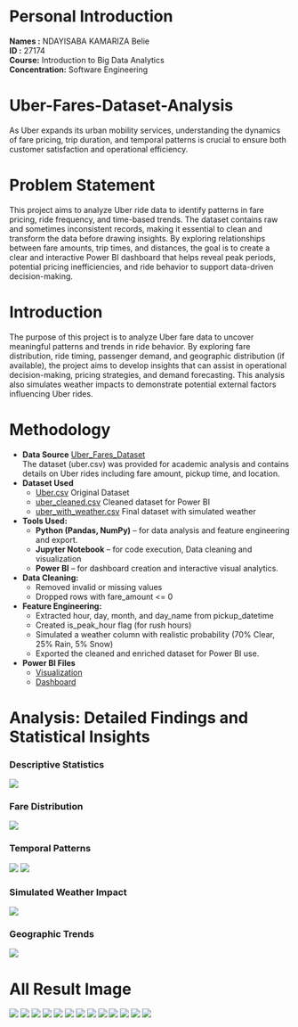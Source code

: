 # Personal Introduction
**Names :** NDAYISABA KAMARIZA Belie<br>
**ID :** 27174<br>
**Course:** Introduction to Big Data Analytics<br>
**Concentration:** Software Engineering


# Uber-Fares-Dataset-Analysis
As Uber expands its urban mobility services, understanding the dynamics of fare pricing, trip duration, and temporal patterns is crucial to ensure both customer satisfaction and operational efficiency.

# Problem Statement
This project aims to analyze Uber ride data to identify patterns in fare pricing, ride frequency, and time-based trends. The dataset contains raw and sometimes inconsistent records, making it essential to clean and transform the data before drawing insights. By exploring relationships between fare amounts, trip times, and distances, the goal is to create a clear and interactive Power BI dashboard that helps reveal peak periods, potential pricing inefficiencies, and ride behavior to support data-driven decision-making.

# Introduction
The purpose of this project is to analyze Uber fare data to uncover meaningful patterns and trends in ride behavior. By exploring fare distribution, ride timing, passenger demand, and geographic distribution (if available), the project aims to develop insights that can assist in operational decision-making, pricing strategies, and demand forecasting. This analysis also simulates weather impacts to demonstrate potential external factors influencing Uber rides.
# Methodology
- **Data Source**
[Uber_Fares_Dataset](https://www.kaggle.com/datasets/yasserh/uber-fares-dataset) <br>
The dataset (uber.csv) was provided for academic analysis and contains details on Uber rides including fare amount, pickup time, and location.
- **Dataset Used**
   - [Uber.csv](https://drive.google.com/file/d/1JhUHMUhgDmc27c-TLvIGA_PxuNEgKqpa/view?usp=drive_link) Original Dataset
   - [uber_cleaned.csv](https://drive.google.com/file/d/1HQrrn0rAE80b3SakaO-GTBlZaquIIYbB/view?usp=drive_link) Cleaned dataset for Power BI
   - [uber_with_weather.csv](https://drive.google.com/file/d/1ojLtDKI9nmpBc43BDTlQpMbMeXSKDfzH/view?usp=drive_link) Final dataset with simulated weather
- **Tools Used:**
   - **Python (Pandas, NumPy)** – for data analysis and feature engineering and export.
   - **Jupyter Notebook** – for code execution, Data cleaning and visualization
   - **Power BI** – for dashboard creation and interactive visual analytics.
- **Data Cleaning:**
    - Removed invalid or missing values
    - Dropped rows with fare_amount <= 0
- **Feature Engineering:**
   - Extracted hour, day, month, and day_name from pickup_datetime
   - Created is_peak_hour flag (for rush hours)
   - Simulated a weather column with realistic probability (70% Clear, 25% Rain, 5% Snow)
   - Exported the cleaned and enriched dataset for Power BI use.
 - **Power BI Files**
   - [Visualization](https://drive.google.com/file/d/1LueZUUmeW52iJ-MRf8qLbDJM7ucwUFIm/view?usp=drive_link)
   - [Dashboard](https://drive.google.com/file/d/18Q3dyrMbzqOGeO7Rvf7NEtTtpB8sXray/view?usp=drive_link)
# Analysis: Detailed Findings and Statistical Insights
### Descriptive Statistics
![](https://github.com/NKBelie/Uber-Fares-Dataset-Analysis/blob/main/Image/Statistics.PNG)
### Fare Distribution
![](https://github.com/NKBelie/Uber-Fares-Dataset-Analysis/blob/main/Image/11.PNG)
### Temporal Patterns
![](https://github.com/NKBelie/Uber-Fares-Dataset-Analysis/blob/main/Image/2.PNG)
![](https://github.com/NKBelie/Uber-Fares-Dataset-Analysis/blob/main/Image/8.PNG)
### Simulated Weather Impact
![](https://github.com/NKBelie/Uber-Fares-Dataset-Analysis/blob/main/Image/14.PNG)
### Geographic Trends
![](https://github.com/NKBelie/Uber-Fares-Dataset-Analysis/blob/main/Image/Map.PNG)

# All Result Image
![](https://github.com/NKBelie/Uber-Fares-Dataset-Analysis/blob/main/Image/Load%20Data%201.PNG)
![](https://github.com/NKBelie/Uber-Fares-Dataset-Analysis/blob/main/Image/1.PNG) 
![](https://github.com/NKBelie/Uber-Fares-Dataset-Analysis/blob/main/Image/2.PNG)
![](https://github.com/NKBelie/Uber-Fares-Dataset-Analysis/blob/main/Image/3.PNG)
![](https://github.com/NKBelie/Uber-Fares-Dataset-Analysis/blob/main/Image/4.PNG)
![](https://github.com/NKBelie/Uber-Fares-Dataset-Analysis/blob/main/Image/5.PNG)
![](https://github.com/NKBelie/Uber-Fares-Dataset-Analysis/blob/main/Image/Average%20Fare%20by%20Hour%20of%20Day.png)
![](https://github.com/NKBelie/Uber-Fares-Dataset-Analysis/blob/main/Image/Correlation%20Matrix.png)
![](https://github.com/NKBelie/Uber-Fares-Dataset-Analysis/blob/main/Image/Fare%20Amount%20Boxplot.png)
![](https://github.com/NKBelie/Uber-Fares-Dataset-Analysis/blob/main/Image/Fare%20Amount%20vs.%20Distance%20Traveled.png)
![](https://github.com/NKBelie/Uber-Fares-Dataset-Analysis/blob/main/Image/6.PNG)
![](https://github.com/NKBelie/Uber-Fares-Dataset-Analysis/blob/main/Image/9.PNG)
![](https://github.com/NKBelie/Uber-Fares-Dataset-Analysis/blob/main/Image/10.PNG)

